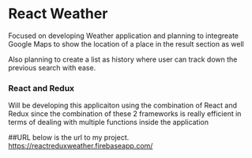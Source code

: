 # React Weather

Focused on developing Weather application and planning to integreate Google Maps to show the location of a place in the result section as well

Also planning to create a list as history where user can track down the previous search with ease.

### React and Redux
Will be developing this applicaiton using the combination of React and Redux since the combination of these 2 frameworks is really efficient in terms of dealing with multiple functions inside the application

##URL
below is the url to my project.
https://reactreduxweather.firebaseapp.com/
